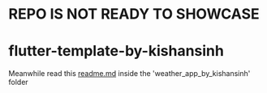 # REPO IS NOT READY TO SHOWCASE 
# flutter-template-by-kishansinh

Meanwhile read this [readme.md]((./weather_app_by_kishansinh/README.md)) inside the 'weather_app_by_kishansinh' folder

